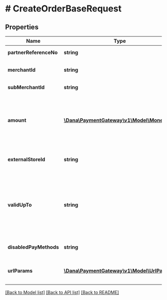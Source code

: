 # # CreateOrderBaseRequest

## Properties

Name | Type | Description | Notes
------------ | ------------- | ------------- | -------------
**partnerReferenceNo** | **string** | Transaction identifier on partner system |
**merchantId** | **string** | Merchant identifier that is unique per each merchant |
**subMerchantId** | **string** | Information of sub merchant identifier | [optional]
**amount** | [**\Dana\PaymentGateway\v1\Model\Money**](Money.md) | Amount. Contains two sub-fields:&lt;br&gt; 1. Value: Transaction amount, including the cents&lt;br&gt; 2. Currency: Currency code based on ISO&lt;br&gt; |
**externalStoreId** | **string** | Store identifier to indicate to which store this payment belongs to | [optional]
**validUpTo** | **string** | The time when the payment will be automatically expired, in format YYYY-MM-DDTHH:mm:ss+07:00. Time must be in GMT+7 (Jakarta time) and cannot be more than one week in the future. | [optional]
**disabledPayMethods** | **string** | Payment method(s) that cannot be used for this | [optional]
**urlParams** | [**\Dana\PaymentGateway\v1\Model\UrlParam[]**](UrlParam.md) | Notify URL that DANA must send the payment notification to |

[[Back to Model list]](../../README.md#models) [[Back to API list]](../../README.md#endpoints) [[Back to README]](../../README.md)
